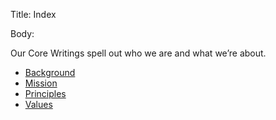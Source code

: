 Title: Index

Body:

Our Core Writings spell out who we are and what we’re about.

* [Background](background.html)
* [Mission](mission.html)
* [Principles](principles)
* [Values](values.html)
